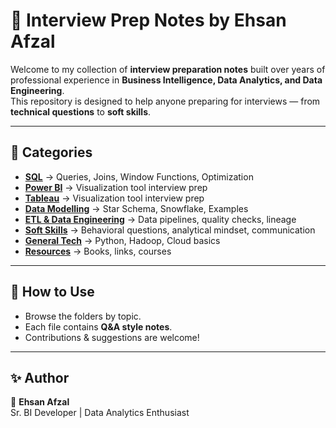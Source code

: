# 📘 Interview Prep Notes by Ehsan Afzal

Welcome to my collection of **interview preparation notes** built over years of professional experience in **Business Intelligence, Data Analytics, and Data Engineering**.  
This repository is designed to help anyone preparing for interviews — from **technical questions** to **soft skills**.

---

## 📂 Categories

- **[SQL](./SQL/)** → Queries, Joins, Window Functions, Optimization  
- **[Power BI](./PowerBI/)** → Visualization tool interview prep
- **[Tableau](./Tableau/)** → Visualization tool interview prep 
- **[Data Modelling](./Data_Modelling/)** → Star Schema, Snowflake, Examples  
- **[ETL & Data Engineering](./ETL_DataEngineering/)** → Data pipelines, quality checks, lineage  
- **[Soft Skills](./Soft_Skills/)** → Behavioral questions, analytical mindset, communication  
- **[General Tech](./General_Tech/)** → Python, Hadoop, Cloud basics  
- **[Resources](./Resources/)** → Books, links, courses  

---

## 🚀 How to Use
- Browse the folders by topic.  
- Each file contains **Q&A style notes**.  
- Contributions & suggestions are welcome!  

---

## ✨ Author
👤 **Ehsan Afzal**  
Sr. BI Developer | Data Analytics Enthusiast  
